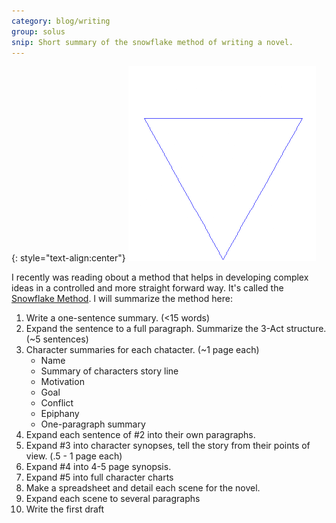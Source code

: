 ```yaml
---
category: blog/writing
group: solus
snip: Short summary of the snowflake method of writing a novel.
---
```

{: style="text-align:center"}
![Snowflake](\assets\images\Von_Koch_curve.gif)

I recently was reading obout a method that helps in developing complex ideas in a controlled and more straight forward way. It's called the [Snowflake Method](https://www.advancedfictionwriting.com/articles/snowflake-method/). I will summarize the method here:
1. Write a one-sentence summary. (<15 words)
2. Expand the sentence to a full paragraph. Summarize the 3-Act structure.(~5 sentences)
3. Character summaries for each chatacter. (~1 page each)
    - Name
    - Summary of characters story line
    - Motivation
    - Goal
    - Conflict
    - Epiphany
    - One-paragraph summary
4. Expand each sentence of #2 into their own paragraphs.
5. Expand #3 into character synopses, tell the story from their points of view. (.5 - 1 page each)
6. Expand #4 into 4-5 page synopsis. 
7. Expand #5 into full character charts
8. Make a spreadsheet and detail each scene for the novel.
9. Expand each scene to several paragraphs
10. Write the first draft
